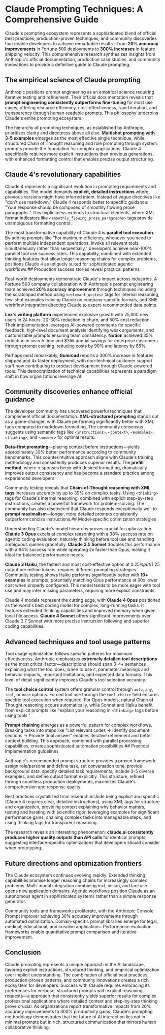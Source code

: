 # Claude Prompting Techniques: A Comprehensive Guide

Claude's prompting ecosystem represents a sophisticated blend of official best practices, production-proven techniques, and community discoveries that enable developers to achieve remarkable results—from **20% accuracy improvements** in Fortune 500 deployments to **300% increases** in feature shipping velocity. This comprehensive research synthesizes insights from Anthropic's official documentation, production case studies, and community innovations to provide a definitive guide to Claude prompting.

## The empirical science of Claude prompting

Anthropic positions prompt engineering as an empirical science requiring iterative testing and refinement. Their official documentation reveals that **prompt engineering consistently outperforms fine-tuning** for most use cases, offering resource efficiency, cost-effectiveness, rapid iteration, and transparency through human-readable prompts. This philosophy underpins Claude's entire prompting ecosystem.

The hierarchy of prompting techniques, as established by Anthropic, prioritizes clarity and directness above all else. **Multishot prompting with 3-5 examples** emerges as the most effective single technique, while structured Chain of Thought reasoning and role prompting through system prompts provide the foundation for complex applications. Claude 4 specifically requires more explicit instructions than previous generations, with enhanced formatting control that enables precise output structuring.

## Claude 4's revolutionary capabilities

Claude 4 represents a significant evolution in prompting requirements and capabilities. The model demands **explicit, detailed instructions** where previous versions might have inferred intent. Instead of vague directives like "don't use markdown," Claude 4 responds better to specific guidance: "Your response should be composed of smoothly flowing prose paragraphs." This explicitness extends to structural elements, where XML format indicators like `<smoothly_flowing_prose_paragraphs>` tags provide unambiguous formatting control.

The most transformative capability of Claude 4 is **parallel tool execution**. By adding prompts like "For maximum efficiency, whenever you need to perform multiple independent operations, invoke all relevant tools simultaneously rather than sequentially," developers achieve near-100% parallel tool use success rates. This capability, combined with extended thinking features that allow longer reasoning chains for complex problems, positions Claude 4 as uniquely suited for sophisticated agentic workflows.## Production success stories reveal practical patterns

Real-world deployments demonstrate Claude's impact across industries. A Fortune 500 company collaboration with Anthropic's prompt engineering team achieved **20% accuracy improvement** through techniques including the scratchpad method using `<relevant_quotes>` tags for internal reasoning, few-shot examples training Claude on company-specific formats, and SME workflow integration directing Claude to expert-recommended data points.

**Lex's writing platform** experienced explosive growth with 25,000 new users in 24 hours, 20-30% reduction in churn, and 50% cost reduction. Their implementation leverages AI-powered comments for specific feedback, high-level document analysis identifying weak arguments, and customizable prompts ensuring team consistency. **Notion** achieved 35% reduction in search time and $35k annual savings for enterprise customers through prompt caching, reducing costs by 90% and latency by 85%.

Perhaps most remarkably, **Gumroad** reports a 300% increase in features shipped and 4x faster deployment, with non-technical customer support staff now contributing to product development through Claude-powered tools. This democratization of technical capabilities represents a paradigm shift in how organizations leverage AI.

## Community discoveries enhance official guidance

The developer community has uncovered powerful techniques that complement official documentation. **XML-structured prompting** stands out as a game-changer, with Claude performing significantly better with XML tags compared to markdown formatting. The community consensus suggests using semantic tags like `<instructions>`, `<context>`, `<examples>`, `<thinking>`, and `<answer>` for optimal results.

**Data-first prompting**—placing context before instructions—yields approximately 30% better performance according to community benchmarks. This counterintuitive approach aligns with Claude's training methodology and consistently produces superior results. The **prefill method**, where responses begin with desired formatting, dramatically improves output consistency and has become a standard practice among experienced developers.

Community testing reveals that **Chain-of-Thought reasoning with XML tags** increases accuracy by up to 39% on complex tasks. Using `<thinking>` tags for Claude's internal reasoning, combined with explicit step-by-step instructions, creates a powerful framework for problem-solving. The community has also discovered that Claude responds exceptionally well to **prompt maximalism**—longer, more detailed prompts consistently outperform concise instructions.## Model-specific optimization strategies

Understanding Claude's model hierarchy proves crucial for optimization. **Claude 3 Opus** excels at complex reasoning with a 38% success rate on agentic coding evaluation, naturally thinking before tool use and handling ambiguous queries gracefully. **Claude 3.5 Sonnet** doubles this performance with a 64% success rate while operating 2x faster than Opus, making it ideal for balanced performance needs.

**Claude 3 Haiku**, the fastest and most cost-effective option at $0.25 input/$1.25 output per million tokens, requires different prompting strategies. Community testing shows Haiku performs significantly better with **10+ examples** in prompts, potentially matching Opus performance at 60x lower cost when properly configured. This model tends to be more eager with tool use and may infer missing parameters, requiring more explicit constraints.

Claude 4 models represent the cutting edge, with **Claude 4 Opus** positioned as the world's best coding model for complex, long-running tasks. It features extended thinking capabilities and improved memory when given local file access. **Claude 4 Sonnet** offers significant improvements over Claude 3.7 Sonnet with more precise instruction following and superior coding capabilities.

## Advanced techniques and tool usage patterns

Tool usage optimization follows specific patterns for maximum effectiveness. Anthropic emphasizes **extremely detailed tool descriptions** as the most critical factor—descriptions should span 3-4+ sentences explaining what the tool does, when to use it, parameter meanings and behavior impacts, important limitations, and expected data formats. This level of detail significantly improves Claude's tool selection accuracy.

The **tool choice control** system offers granular control through `auto`, `any`, `tool`, or `none` options. Forced tool use through the `tool_choice` field ensures specific tool execution when required. For Opus models, natural Chain of Thought reasoning occurs automatically, while Sonnet and Haiku benefit from explicit prompts like "explain your reasoning in `<thinking>` tags before using tools."

**Prompt chaining** emerges as a powerful pattern for complex workflows. Breaking tasks into steps like "List relevant codes → Identify document sections → Provide final answer" enables iterative refinement and better context building. This approach, combined with parallel processing capabilities, creates sophisticated automation possibilities.## Practical implementation guidelines

Anthropic's recommended prompt structure provides a proven framework: assign role/persona and define task, set conversation tone, provide background data, specify detailed task requirements, include 3-5 diverse examples, and define output format explicitly. This structure, refined through countless production deployments, maximizes Claude's comprehension and response quality.

Best practices crystallized from research include being explicit and specific (Claude 4 requires clear, detailed instructions), using XML tags for structure and organization, providing context explaining why behavior matters, testing and iterating with scientific rigor, leveraging examples for significant performance gains, chaining complex tasks into manageable steps, and using thinking tags for transparent reasoning.

The research reveals an interesting phenomenon: **claude.ai consistently produces higher quality outputs than API calls** for identical prompts, suggesting interface-specific optimizations that developers should consider when prototyping.

## Future directions and optimization frontiers

The Claude ecosystem continues evolving rapidly. Extended thinking capabilities promise longer reasoning chains for increasingly complex problems. Multi-modal integration combining text, vision, and tool use opens new application domains. Agentic workflows position Claude as an autonomous agent in sophisticated systems rather than a simple response generator.

Community tools and frameworks proliferate, with the Anthropic Console Prompt Improver achieving 30% accuracy improvements through automated optimization. Domain-specific prompt libraries emerge for legal, medical, educational, and creative applications. Performance evaluation frameworks enable quantitative prompt comparison and iterative improvement.

## Conclusion

Claude prompting represents a unique approach in the AI landscape, favoring explicit instructions, structured thinking, and empirical optimization over implicit understanding. The combination of official best practices, production-proven patterns, and community innovations creates a rich ecosystem for developers. Success with Claude requires embracing its preferences for verbose, structured prompts with explicit reasoning requests—a approach that consistently yields superior results for complex professional applications where detailed context and step-by-step thinking prove crucial. As organizations report transformative impacts from 20% accuracy improvements to 300% productivity gains, Claude's prompting methodology demonstrates that the future of AI interaction lies not in minimal prompts but in rich, structured communication that mirrors human collaborative thinking.